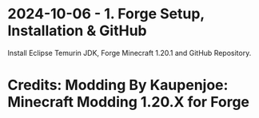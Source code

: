 # 2024-10-06 - 1. Forge Setup, Installation & GitHub

Install Eclipse Temurin JDK, Forge Minecraft 1.20.1 and GitHub Repository.

# Credits: Modding By Kaupenjoe: Minecraft Modding 1.20.X for Forge
